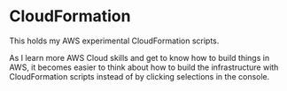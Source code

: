# CloudFormation
This holds my AWS experimental CloudFormation scripts.

As I learn more AWS Cloud skills and get to know how to build things in AWS, it becomes easier to think about how to build the infrastructure with CloudFormation scripts instead of by clicking selections in the console.
